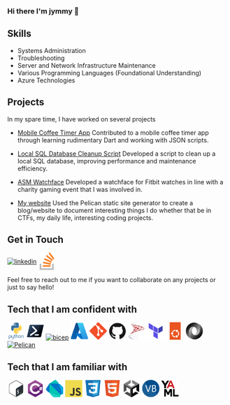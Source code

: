 ### Hi there I'm jymmy 👋

<!--
**jymmyboi/jymmyboi** is a ✨ _special_ ✨ repository because its `README.md` (this file) appears on your GitHub profile.

Here are some ideas to get you started:

- 🔭 I’m currently working on ...
- 🌱 I’m currently learning ...
- 👯 I’m looking to collaborate on ...
- 🤔 I’m looking for help with ...
- 💬 Ask me about ...
- 📫 How to reach me: ...
- 😄 Pronouns: ...
- ⚡ Fun fact: ...
-->
## Skills

- Systems Administration
- Troubleshooting
- Server and Network Infrastructure Maintenance
- Various Programming Languages (Foundational Understanding)
- Azure Technologies

## Projects

In my spare time, I have worked on several projects

- [Mobile Coffee Timer App](https://github.com/antonkarliner/timer-coffee)
  Contributed to a mobile coffee timer app through learning rudimentary Dart and working with JSON scripts.
  
- [Local SQL Database Cleanup Script](https://github.com/jymmyboi/MSSQL-Bulk-Database-Delete)
  Developed a script to clean up a local SQL database, improving performance and maintenance efficiency.

- [ASM Watchface](https://github.com/jymmyboi/asm-clockface)
  Developed a watchface for Fitbit watches in line with a charity gaming event that I was involved in.

- [My website](https://jymmyboi.xyz)
  Used the Pelican static site generator to create a blog/website to document interesting things I do whether that be in CTFs, my daily life, interesting coding projects.

## Get in Touch

<a href="https://www.linkedin.com/in/james-seton/" target="blank"><img align="center" src="https://raw.githubusercontent.com/rahuldkjain/github-profile-readme-generator/master/src/images/icons/Social/linked-in-alt.svg" alt="linkedin" title="LinkedIn" height="40" width="40" /></a>
<a href="https://stackoverflow.com/users/23215821/jymmyboi" target="blank"><img align="center" src="https://raw.githubusercontent.com/devicons/devicon/6910f0503efdd315c8f9b858234310c06e04d9c0/icons/stackoverflow/stackoverflow-original.svg" alt="stackoverflow" title="stackoverflow" height="40" width="40" /></a>

Feel free to reach out to me if you want to collaborate on any projects or just to say hello!

## Tech that I am confident with
<p>
  <a href="https://www.python.org/" target="_blank" rel="noreferer"><img src="https://raw.githubusercontent.com/devicons/devicon/6910f0503efdd315c8f9b858234310c06e04d9c0/icons/python/python-original-wordmark.svg" alt="python" title="Python" width="40" height="40"/></a>
  <a href="https://learn.microsoft.com/en-us/powershell/" target="_blank" rel="noreferer"><img src="https://raw.githubusercontent.com/devicons/devicon/6910f0503efdd315c8f9b858234310c06e04d9c0/icons/powershell/powershell-original.svg" alt="PowerShell" title="PowerShell" width="40" height="40"/></a>
  <a href="https://learn.microsoft.com/en-us/azure/azure-resource-manager/bicep/" target="_blank" rel="noreferer"><img src="https://raw.githubusercontent.com/wiki/Azure/ALZ-Bicep/media/bicep-logo.png" alt="bicep" title="Bicep" width="40" height="40"/></a> 
  <a href="https://azure.microsoft.com/en-au" target="_blank" rel="noreferer"><img src="https://raw.githubusercontent.com/devicons/devicon/6910f0503efdd315c8f9b858234310c06e04d9c0/icons/azure/azure-original.svg" alt="azure" title="Azure" width="40" height="40"/></a> 
  <a href="https://git-scm.com/" target="_blank" rel="noreferer"><img src="https://raw.githubusercontent.com/devicons/devicon/6910f0503efdd315c8f9b858234310c06e04d9c0/icons/git/git-original.svg" alt="git" title="Git" width="40" height="40"/></a> 
  <a href="https://github.com/" target="_blank" rel="noreferer"><img src="https://raw.githubusercontent.com/devicons/devicon/6910f0503efdd315c8f9b858234310c06e04d9c0/icons/github/github-original.svg" alt="github" title="GitHub" width="40" height="40"/></a> 
  <a href="https://www.microsoft.com/en-au/sql-server/sql-server-downloads" target="_blank" rel="noreferer"><img src="https://raw.githubusercontent.com/devicons/devicon/6910f0503efdd315c8f9b858234310c06e04d9c0/icons/microsoftsqlserver/microsoftsqlserver-original.svg" alt="MS-SQL" title="MS-SQL" width="40" height="40"/></a> 
  <a href="https://www.terraform.io/" target="_blank" rel="noreferer"><img src="https://raw.githubusercontent.com/devicons/devicon/6910f0503efdd315c8f9b858234310c06e04d9c0/icons/terraform/terraform-original.svg" alt="Terraform" title="Terraform" width="40" height="40"/></a>  
  <a href="https://ubuntu.com/" target="_blank" rel="noreferer"><img src="https://raw.githubusercontent.com/devicons/devicon/6910f0503efdd315c8f9b858234310c06e04d9c0/icons/ubuntu/ubuntu-original.svg" alt="Ubuntu" title="Ubuntu" width="40" height="40"/></a>  
  <a href="https://www.json.org/json-en.html" target="_blank" rel="noreferer"><img src="https://raw.githubusercontent.com/devicons/devicon/6910f0503efdd315c8f9b858234310c06e04d9c0/icons/json/json-original.svg" alt="JSON" title="JSON" width="40" height="40"/></a>
  <a href="https://getpelican.com/" target="_blank" rel="noreferer"><img src="https://getpelican.com/theme/img/logo.svg" alt="Pelican" title="Pelican" width="40" height="40"/></a>
</p>

## Tech that I am familiar with
<p>
  <a href="https://www.gnu.org/software/bash/" target="_blank" rel="noreferer"><img src="https://raw.githubusercontent.com/devicons/devicon/6910f0503efdd315c8f9b858234310c06e04d9c0/icons/bash/bash-original.svg" alt="bash" title="Bash" width="40" height="40"/></a>
  <a href="https://learn.microsoft.com/en-us/dotnet/csharp/" target="_blank" rel="noreferer"><img src="https://raw.githubusercontent.com/devicons/devicon/6910f0503efdd315c8f9b858234310c06e04d9c0/icons/csharp/csharp-original.svg" alt="C#" title="C#" width="40" height="40"/></a>
  <a href="https://dart.dev/" target="_blank" rel="noreferer"><img src="https://raw.githubusercontent.com/devicons/devicon/6910f0503efdd315c8f9b858234310c06e04d9c0/icons/dart/dart-original.svg" alt="Dart" title="Dart" width="40" height="40"/></a>
  <a href="https://www.javascript.com/" target="_blank" rel="noreferer"><img src="https://raw.githubusercontent.com/devicons/devicon/6910f0503efdd315c8f9b858234310c06e04d9c0/icons/javascript/javascript-original.svg" alt="Javascript" title="Javascript" width="40" height="40"/></a>
  <a href="https://developer.mozilla.org/en-US/docs/Web/CSS" target="_blank" rel="noreferer"><img src="https://raw.githubusercontent.com/devicons/devicon/6910f0503efdd315c8f9b858234310c06e04d9c0/icons/css3/css3-original.svg" alt="CSS" title="CSS" width="40" height="40"/></a>
  <a href="https://developer.mozilla.org/en-US/docs/Web/HTML" target="_blank" rel="noreferer"><img src="https://raw.githubusercontent.com/devicons/devicon/6910f0503efdd315c8f9b858234310c06e04d9c0/icons/html5/html5-original.svg" alt="HTML" title="HTML" width="40" height="40"/></a>
  <a href="https://unity.com/" target="_blank" rel="noreferer"><img src="https://raw.githubusercontent.com/devicons/devicon/6910f0503efdd315c8f9b858234310c06e04d9c0/icons/unity/unity-original.svg" alt="Unity" title="Unity" width="40" height="40"/></a>
  <a href="https://learn.microsoft.com/en-us/dotnet/visual-basic/" target="_blank" rel="noreferer"><img src="https://raw.githubusercontent.com/devicons/devicon/6910f0503efdd315c8f9b858234310c06e04d9c0/icons/visualbasic/visualbasic-original.svg" alt="Visual Basic" title="Visual Basic" width="40" height="40"/></a>
  <a href="https://yaml.org/" target="_blank" rel="noreferer"><img src="https://raw.githubusercontent.com/devicons/devicon/6910f0503efdd315c8f9b858234310c06e04d9c0/icons/yaml/yaml-original.svg" alt="YAML" title="YAML" width="40" height="40"/></a>
</p>

